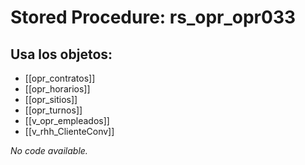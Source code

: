 # Stored Procedure: rs_opr_opr033

## Usa los objetos:
- [[opr_contratos]]
- [[opr_horarios]]
- [[opr_sitios]]
- [[opr_turnos]]
- [[v_opr_empleados]]
- [[v_rhh_ClienteConv]]

*No code available.*
